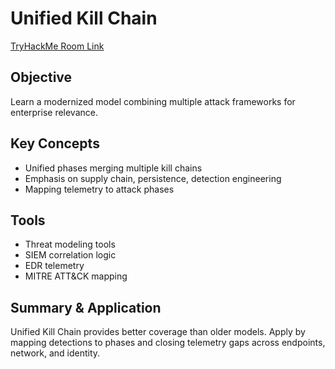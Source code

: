 # Unified Kill Chain
[TryHackMe Room Link](https://tryhackme.com/room/unifiedkillchain)

## Objective
Learn a modernized model combining multiple attack frameworks for enterprise relevance.

## Key Concepts
- Unified phases merging multiple kill chains  
- Emphasis on supply chain, persistence, detection engineering  
- Mapping telemetry to attack phases

## Tools
- Threat modeling tools  
- SIEM correlation logic  
- EDR telemetry  
- MITRE ATT&CK mapping

## Summary & Application
Unified Kill Chain provides better coverage than older models. Apply by mapping detections to phases and closing telemetry gaps across endpoints, network, and identity.
